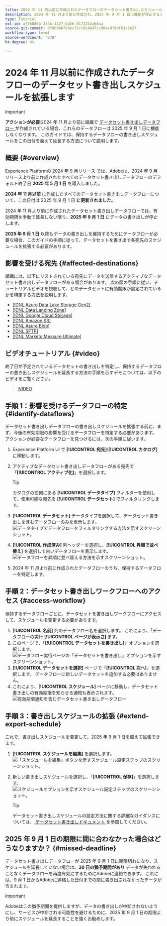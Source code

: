 ```yaml
---
title: 2024 年 11 月以前に作成されたデータフローのデータセット書き出しスケジュールを拡張します
description: 2024 年 11 月より前に作成され、2025 年 9 月 1 日に機能が停止するデータセット書き出しデータフローの書き出しスケジュールを拡張する方法を説明します。
type: Tutorial
exl-id: a756886b-3f4b-4427-bd26-817221ba68aa
source-git-commit: 6f8b906729ec31cc0c4847ccd0ae0f89f63a1627
workflow-type: tm+mt
source-wordcount: '670'
ht-degree: 0%

---
```


# 2024 年 11 月以前に作成されたデータフローのデータセット書き出しスケジュールを拡張します

>[!IMPORTANT]
>
>**アクションが必要**:2024 年 11 月より前に組織で [ データセット書き出しデータフロー ](export-datasets.md) が作成されている場合、これらのデータフローは 2025 年 9 月 1 日に機能しなくなります。 このガイドでは、保持するデータフローの書き出しスケジュールをこの日付を超えて延長する方法について説明します。

## 概要 {#overview}

Experience Platformの [2024 年 9 月リリース ](/help/release-notes/2024/september-2024.md#destinations) では、Adobeは、2024 年 9 月リリースより前に作成されたすべてのデータセット書き出しデータフローのデフォルト終了日 **2025 年 5 月 1 日** を導入しました。

**2024 年 11 月以前** に作成したすべてのデータセット書き出しデータフローについて、この日付は 2025 年 9 月 1 日 **に更新されました**。

2024 年 11 月より前に作成されたデータセット書き出しデータフローでは、有効期限を手動で延長しない限り、**2025 年 9 月 1 日** にデータの書き出しが停止します。

**2025 年 9 月 1 日** 以降もデータの書き出しを維持するためにデータフローが必要な場合、このガイドの手順に従って、データセットを書き出す各宛先のスケジュールを拡張する必要があります。

## 影響を受ける宛先 {#affected-destinations}

組織には、以下にリストされている宛先にデータを送信するアクティブなデータセット書き出しデータフローがある場合があります。 次の節の手順に従い、チュートリアルビデオを視聴して、どのデータセットに有効期限が設定されているかを特定する方法を説明します。

* [[!DNL Azure Data Lake Storage Gen2]](../catalog/cloud-storage/adls-gen2.md)
* [[!DNL Data Landing Zone]](../catalog/cloud-storage/data-landing-zone.md)
* [[!DNL Google Cloud Storage]](../catalog/cloud-storage/google-cloud-storage.md)
* [[!DNL Amazon S3]](../catalog/cloud-storage/amazon-s3.md#changelog)
* [[!DNL Azure Blob]](../catalog/cloud-storage/azure-blob.md#changelog)
* [[!DNL SFTP]](../catalog/cloud-storage/sftp.md#changelog)
* [[!DNL Marketo Measure Ultimate]](../catalog/adobe/marketo-measure-ultimate.md)

## ビデオチュートリアル {#video}

終了日が予定されているデータセットの書き出しを特定し、保持するデータフローの書き出しスケジュールを延長する方法の手順を示すデモについては、以下のビデオをご覧ください。

>[!VIDEO](https://video.tv.adobe.com/v/3470518/)

## 手順 1：影響を受けるデータフローの特定 {#identify-dataflows}

データセット書き出しデータフローの書き出しスケジュールを拡張する前に、まず、今後の有効期限の影響を受けるデータフローを特定する必要があります。 アクションが必要なデータフローを見つけるには、次の手順に従います。

1. Experience Platform UI で **[!UICONTROL 宛先]**/**[!UICONTROL カタログ]** に移動します。
2. アクティブなデータセット書き出しデータフローがある宛先で「**[!UICONTROL アクティブ化]**」を選択します。

   >[!TIP]
   >
   >カタログの左側にある **[!UICONTROL データタイプ]** フィルターを使用して、使用可能な宛先を **[!UICONTROL データセット]** でフィルタリングします。

3. **[!UICONTROL データセット]** データタイプを選択して、データセット書き出しを含むデータフローのみを表示します。
   ![ データタイプでデータフローをフィルタリングする方法を示すスクリーンショット。](/help/destinations/assets/ui/export-datasets/dataset-type.png)
4. **[!UICONTROL 作成済み]** 列ヘッダーを選択し、**[!UICONTROL 昇順で並べ替え]** を選択して古いデータフローを表示します。
   ![ データフローを昇順に並べ替える方法を示すスクリーンショット。](/help/destinations/assets/ui/export-datasets/sort-ascending.png)
5. 2024 年 11 月より前に作成されたデータフローのうち、保持するデータフローを特定します。

## 手順 2：データセット書き出しワークフローへのアクセス {#access-workflow}

保持するデータフローごとに、データセットを書き出しワークフローにアクセスして、スケジュールを変更する必要があります。

1. **[!UICONTROL 名前]** 列のデータフロー名を選択します。 これにより、「データフローの実行 **[!UICONTROL ページが表示さ]** ます。
2. このページで、「**[!UICONTROL データセットを書き出し]**」オプションを選択します。
   ![ データフロー実行ページの「データセットを書き出し」オプションを示すスクリーンショット。](/help/destinations/assets/ui/export-datasets/export-datasets-option.png)
3. **[!UICONTROL データセットを選択]** ページで「**[!UICONTROL 次へ]**」を選択します。 データフローに新しいデータセットを追加する必要はありません。
4. これにより、**[!UICONTROL スケジュール]** ページに移動し、データセット書き出しの有効期限を知らせる通知も表示されます。
   ![ 有効期限通知を含むデータセット書き出しデータフロー ](/help/destinations/assets/ui/export-datasets/dataset-export-notification.png)

## 手順 3：書き出しスケジュールの拡張 {#extend-export-schedule}

これで、書き出しスケジュールを変更して、2025 年 9 月 1 日を超えて拡張できます。

1. **[!UICONTROL スケジュールを編集]** を選択します。
   ![ 「スケジュールを編集」ボタンを示すスケジュール設定ステップのスクリーンショット。](/help/destinations/assets/ui/export-datasets/edit-schedule.png)
2. 新しい書き出しスケジュールを選択し、「**[!UICONTROL 保存]**」を選択します。
   ![ スケジュールオプションを示すスケジュール設定ステップのスクリーンショット。](/help/destinations/assets/ui/export-datasets/edit-schedule-calendar.png)

   >[!TIP]
   >
   >データセット書き出しスケジュールの設定方法に関する詳細なガイダンスについては、[ データセット書き出しドキュメント ](export-datasets.md#scheduling) を参照してください。

## 2025 年 9 月 1 日の期限に間に合わなかった場合はどうなりますか？ {#missed-deadline}

データセット書き出しデータフローが 2025 年 9 月 1 日に期限切れになり、スケジュールを延長していない場合は、**30 日の猶予期間があり** データが失われることなくデータフローを再度有効にするためにAdobeに連絡できます。 これには、9 月 1 日からAdobeに連絡した日付までの間に書き出されなかったデータが含まれます。

>[!IMPORTANT]
>
>Adobeはこの猶予期間を提供しますが、データの書き出しが中断されないようにし、サービスが中断される可能性を避けるために、2025 年 9 月 1 日の期限より前にスケジュールを延長することを強くお勧めします。
